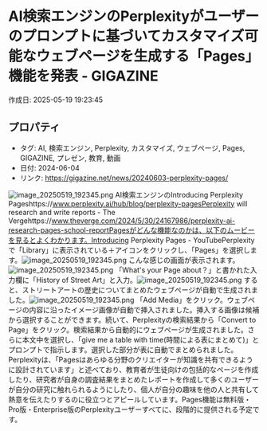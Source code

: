 # AI検索エンジンのPerplexityがユーザーのプロンプトに基づいてカスタマイズ可能なウェブページを生成する「Pages」機能を発表 - GIGAZINE

作成日: 2025-05-19 19:23:45

## プロパティ

- タグ: AI, 検索エンジン, Perplexity, カスタマイズ, ウェブページ, Pages, GIGAZINE, プレゼン, 教育, 動画
- 日付: 2024-06-04
- リンク: https://gigazine.net/news/20240603-perplexity-pages/

![image_20250519_192345.png](../assets/image_20250519_192345.png)
AI検索エンジンのIntroducing Perplexity Pageshttps://www.perplexity.ai/hub/blog/perplexity-pagesPerplexity will research and write reports - The Vergehttps://www.theverge.com/2024/5/30/24167986/perplexity-ai-research-pages-school-reportPagesがどんな機能なのかは、以下のムービーを見るとよくわかります。Introducing Perplexity Pages - YouTubePerplexityで「Library」に表示されている＋アイコンをクリックし、「Pages」を選択します。![image_20250519_192345.png](../assets/image_20250519_192345.png)
こんな感じの画面が表示されます。![image_20250519_192345.png](../assets/image_20250519_192345.png)
「What's your Page about？」と書かれた入力欄に「History of Street Art」と入力。![image_20250519_192345.png](../assets/image_20250519_192345.png)
すると、ストリートアートの歴史についてまとめたウェブページが自動で生成されました。![image_20250519_192345.png](../assets/image_20250519_192345.png)
「Add Media」をクリック。ウェブページの内容に沿ったイメージ画像が自動で挿入されました。挿入する画像は候補から選択することができます。続いて、Perplexityの検索結果から「Convert to Page」をクリック。検索結果から自動的にウェブページが生成されました。さらに本文中を選択し、「give me a table with time(時間による表にまとめて)」とプロンプトで指示します。選択した部分が表に自動でまとめられました。Perplexityは、「Pagesはあらゆる分野のクリエイターが知識を共有できるように設計されています」と述べており、教育者が生徒向けの包括的なページを作成したり、研究者が自身の調査結果をまとめたレポートを作成して多くのユーザーが自分の研究に触れられるようにしたり、個人が自分の趣味を他の人と共有して熱意を伝えたりするのに役立つとアピールしています。Pages機能は無料版・Pro版・Enterprise版のPerplexityユーザーすべてに、段階的に提供される予定です。